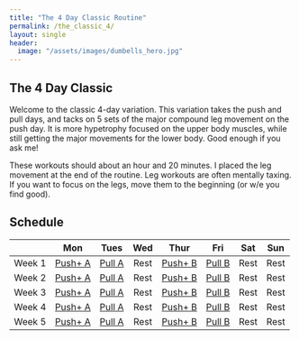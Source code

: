 ```yaml
---
title: "The 4 Day Classic Routine"
permalink: /the_classic_4/
layout: single
header:
  image: "/assets/images/dumbells_hero.jpg"
---
```


## The 4 Day Classic

Welcome to the classic 4-day variation. This variation takes the push and pull days, and tacks on 5 sets of the major compound leg movement on the push day. It is more hypetrophy focused on the upper body muscles, while still getting the major movements for the lower body. Good enough if you ask me!

These workouts should about an hour and 20 minutes. I placed the leg movement at the end of the routine. Leg workouts are often mentally taxing. If you want to focus on the legs, move them to the beginning (or w/e you find good).

## Schedule

||Mon|Tues|Wed|Thur|Fri|Sat|Sun|
|:--:|:-:|:-:|:--:|:-:|:--:|:-:|:-:|
|Week 1|[Push+ A](/simplegym/classics4/1-1-push)| [Pull A](/simplegym/classics4/1-2-pull) |Rest|[Push+ B](/simplegym/classics4/1-4-push)|[Pull B](/simplegym/classics4/1-5-pull) |Rest|Rest|
|Week 2|[Push+ A](/simplegym/classics4/2-1-push)| [Pull A](/simplegym/classics4/2-2-pull)|Rest|[Push+ B](/simplegym/classics4/2-4-push)| [Pull B](/simplegym/classics4/2-5-pull)|Rest|Rest|
|Week 3|[Push+ A](/simplegym/classics4/3-1-push)| [Pull A](/simplegym/classics4/3-2-pull)|Rest|[Push+ B](/simplegym/classics4/3-4-push)| [Pull B](/simplegym/classics4/3-5-pull)|Rest|Rest|
|Week 4|[Push+ A](/simplegym/classics4/4-1-push)| [Pull A](/simplegym/classics4/4-2-pull)|Rest|[Push+ B](/simplegym/classics4/4-4-push)| [Pull B](/simplegym/classics4/4-5-pull)|Rest|Rest|
|Week 5|[Push+ A](/simplegym/classics4/5-1-push)| [Pull A](/simplegym/classics4/5-2-pull)|Rest|[Push+ B](/simplegym/classics4/5-4-push)| [Pull B](/simplegym/classics4/5-5-pull)|Rest|Rest|

